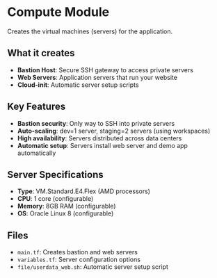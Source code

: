 # Compute Module

Creates the virtual machines (servers) for the application.

## What it creates

- **Bastion Host**: Secure SSH gateway to access private servers
- **Web Servers**: Application servers that run your website
- **Cloud-init**: Automatic server setup scripts

## Key Features

- **Bastion security**: Only way to SSH into private servers
- **Auto-scaling**: dev=1 server, staging=2 servers (using workspaces)
- **High availability**: Servers distributed across data centers
- **Automatic setup**: Servers install web server and demo app automatically

## Server Specifications

- **Type**: VM.Standard.E4.Flex (AMD processors)
- **CPU**: 1 core (configurable)
- **Memory**: 8GB RAM (configurable)
- **OS**: Oracle Linux 8 (configurable)

## Files

- `main.tf`: Creates bastion and web servers
- `variables.tf`: Server configuration options
- `file/userdata_web.sh`: Automatic server setup script
